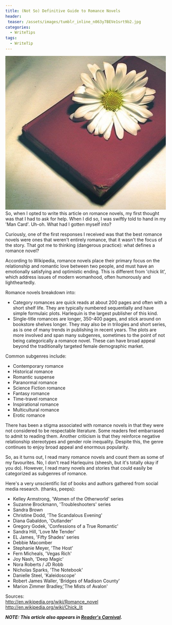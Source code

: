 ```yaml
---
title: (Not So) Definitive Guide to Romance Novels
header:
 teaser: /assets/images/tumblr_inline_n063y7BEVe1srt9b2.jpg
categories:
  - WriteTips
tags:
  - WriteTip
---
```

<img src="/assets/images/tumblr_inline_n063y7BEVe1srt9b2.jpg">So, when I opted to write this article on romance novels, my first thought was that I had to ask for help. When I did so, I was swiftly told to hand in my 'Man Card'. Uh-oh. What had I gotten myself into?

Curiously, one of the first responses I received was that the best romance novels were ones that weren't entirely romance, that it wasn't the focus of the story. That got me to thinking (dangerous practice): what defines a romance novel?

According to Wikipedia, romance novels place their primary focus on the relationship and romantic love between two people, and must have an emotionally satisfying and optimistic ending. This is different from 'chick lit', which address issues of modern womanhood, often humorously and lightheartedly.

Romance novels breakdown into:

<ul>
  <li>Category romances are quick reads at about 200 pages and often with a short shelf life. They are typically numbered sequentially and have simple formulaic plots. Harlequin is the largest publisher of this kind.</li>
  <li>Single-title romances are longer, 350-400 pages, and stick around on bookstore shelves longer. They may also be in trilogies and short series, as is one of many trends in publishing in recent years. The plots are more involved and span many subgenres, sometimes to the point of not being categorically a romance novel. These can have broad appeal beyond the traditionally targeted female demographic market.</li>
</ul>

Common subgenres include:

<ul>
  <li>Contemporary romance</li>
  <li>Historical romance</li>
  <li>Romantic suspense</li>
  <li>Paranormal romance</li>
  <li>Science Fiction romance</li>
  <li>Fantasy romance</li>
  <li>Time-travel romance</li>
  <li>Inspirational romance</li>
  <li>Multicultural romance</li>
  <li>Erotic romance</li>
</ul>

There has been a stigma associated with romance novels in that they were not considered to be respectable literature. Some readers feel embarrased to admit to reading them. Another criticism is that they reinforce negative relationship stereotypes and gender role inequality. Despite this, the genre continues to enjoy broad appeal and enormous popularity.

So, as it turns out, I read many romance novels and count them as some of my favourites. No, I don't read Harlequins (sheesh, but it's totally okay if you do). However, I read many novels and stories that could easily be categorized as subgenres of romance.

Here's a very unscientific list of books and authors gathered from social media research. (thanks, peeps):

<ul>
  <li>Kelley Armstrong, 'Women of the Otherworld' series</li>
  <li>Suzanne Brockmann, 'Troubleshooters' series</li>
  <li>Sandra Brown</li>
  <li>Christine Dodd, 'The Scandalous Evening'</li>
  <li>Diana Gabaldon, 'Outlander'</li>
  <li>Gregory Godek, 'Confessions of a True Romantic'</li>
  <li>Sandra Hill, 'Love Me Tender'</li>
  <li>EL James, 'Fifty Shades' series</li>
  <li>Debbie Macomber</li>
  <li>Stephanie Meyer, 'The Host'</li>
  <li>Fern Micheals, 'Vegas Rich'</li>
  <li>Joy Nash, 'Deep Magic'</li>
  <li>Nora Roberts / JD Robb</li>
  <li>Nicholas Sparks, 'The Notebook'</li>
  <li>Danielle Steel, 'Kaleidoscope'</li>
  <li>Robert James Waller, 'Bridges of Madison County'</li>
  <li>Marion Zimmer Bradley,'The Mists of Avalon'</li>
</ul>

Sources:  
 <a href="http://en.wikipedia.org/wiki/Romance_novel">http://en.wikipedia.org/wiki/Romance_novel</a>  
 <a href="http://en.wikipedia.org/wiki/Chick_lit">http://en.wikipedia.org/wiki/Chick_lit</a>

***NOTE: This article also appears in <a href="http://alongstoryshort.net/not-so-definitive-guide-to-romance-novels/">Reader's Carnival</a>.***